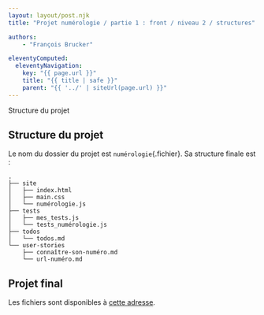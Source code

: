 ```yaml
---
layout: layout/post.njk
title: "Projet numérologie / partie 1 : front / niveau 2 / structures"

authors:
    - "François Brucker"

eleventyComputed:
  eleventyNavigation:
    key: "{{ page.url }}"
    title: "{{ title | safe }}"
    parent: "{{ '../' | siteUrl(page.url) }}"
---
```


<!-- début résumé -->

Structure du projet

<!-- fin résumé -->

## Structure du projet

Le nom du dossier du projet est `numérologie`{.fichier}. Sa structure finale est :

```text
.
├── site
│   ├── index.html
│   ├── main.css
│   └── numérologie.js
├── tests
│   ├── mes_tests.js
│   └── tests_numérologie.js
├── todos
│   └── todos.md
└── user-stories
    ├── connaître-son-numéro.md
    └── url-numéro.md
```

## Projet final

Les fichiers sont disponibles à [cette adresse](https://github.com/FrancoisBrucker/cours_informatique/tree/main/docs/src/cours/web/projet-numérologie/partie-1-front/niveau-2/numérologie).
